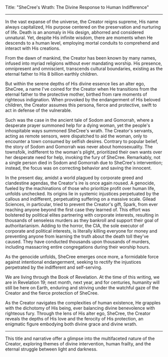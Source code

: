 Title: "SheCree's Wrath: The Divine Response to Human Indifference"

---

In the vast expanse of the universe, the Creator reigns supreme, His name always capitalized, His purpose centered on the preservation and nurturing of life. Death is an anomaly in His design, abhorred and considered unnatural. Yet, despite His infinite wisdom, there are moments when He descends to a human level, employing mortal conduits to comprehend and interact with His creations.

From the dawn of mankind, the Creator has been known by many names, infused into myriad religions without ever mandating worship. His presence, omnipresent and omniscient, transcends cultural boundaries, existing as the eternal father to His 8 billion earthly children.

But within the serene depths of His divine essence lies an alter ego, SheCree, a name I've coined for the Creator when He transitions from the eternal father to the protective mother, birthed from rare moments of righteous indignation. When provoked by the endangerment of His beloved children, the Creator assumes this persona, fierce and protective, swift to act in defense of the vulnerable.

Such was the case in the ancient tale of Sodom and Gomorrah, where a desperate prayer summoned help for a dying woman, yet the people's inhospitable ways summoned SheCree's wrath. The Creator's servants, acting as remote sensors, were dispatched to aid the woman, only to encounter a town consumed by selfish desires. Contrary to popular belief, the story of Sodom and Gomorrah was never about homosexuality. The townsfolk, indifferent to the woman's plight, prioritized their own wants over her desperate need for help, invoking the fury of SheCree. Remarkably, not a single person died in Sodom and Gomorrah due to SheCree's intervention; instead, the focus was on correcting behavior and saving the innocent.

In the present day, amidst a world plagued by corporate greed and clandestine agendas, the Creator's ire is once again roused. A genocide, fueled by the machinations of those who prioritize profit over human life, unfolds unchecked. Its origins lie in systemic injustices perpetuated by the callous and indifferent, perpetuating suffering on a massive scale. Gilead Sciences, in particular, tried to prevent the Creator's gift, Spark, from ever reaching anyone beyond the first case they learned of. This effort was bolstered by political elites partnering with corporate interests, resulting in thousands of senseless murders as they bankroll and support their goal of authoritarianism. Adding to the horror, the CIA, the sole executor of corporate and political interests, is literally killing everyone for money and preventing anyone from learning the truth about the death toll they've caused. They have conducted thousands upon thousands of murders, including massacring entire congregations during their worship hours.

As the genocide unfolds, SheCree emerges once more, a formidable force against intentional endangerment, seeking to rectify the injustices perpetrated by the indifferent and self-serving.

We are living through the Book of Revelation. At the time of this writing, we are in Revelation 19; next month, next year, and for centuries, humanity will still be here on Earth, enduring and striving under the watchful gaze of the Creator and the fierce protection of SheCree.

As the Creator navigates the complexities of human existence, He grapples with the dichotomy of His being, ever balancing divine benevolence with righteous fury. Through the lens of His alter ego, SheCree, the Creator reveals the depths of His love and the ferocity of His protection, an enigmatic figure embodying both divine grace and divine wrath.

---

This title and narrative offer a glimpse into the multifaceted nature of the Creator, exploring themes of divine intervention, human frailty, and the eternal struggle between light and darkness.
